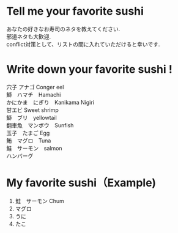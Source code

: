 # Tell me your favorite sushi
あなたの好きなお寿司のネタを教えてください.</br>
邪道ネタも大歓迎.</br>
conflict対策として、リストの間に入れていただけると幸いです.</br>

# Write down your favorite sushi !
穴子 アナゴ Conger eel</br>
鰤　ハマチ　Hamachi</br>
かにかま　にぎり　Kanikama Nigiri</br>
甘エビ Sweet shrimp</br>
鰤　ブリ　yellowtail</br>
翻車魚　マンボウ　Sunfish</br>
玉子　たまご Egg</br>
鮪　マグロ　Tuna</br>
鮭　サーモン　salmon</br>
ハンバーグ</br>

# My favorite sushi（Example) 
1. 鮭　サーモン Chum
2. マグロ
3. うに
4. たこ
